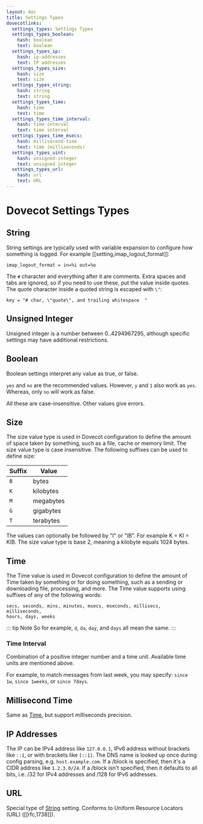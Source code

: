 ```yaml
---
layout: doc
title: Settings Types
dovecotlinks:
  settings_types: Settings Types
  settings_types_boolean:
    hash: boolean
    text: boolean
  settings_types_ip:
    hash: ip-addresses
    text: IP addresses
  settings_types_size:
    hash: size
    text: size
  settings_types_string:
    hash: string
    text: string
  settings_types_time:
    hash: time
    text: time
  settings_types_time_interval:
    hash: time-interval
    text: time interval
  settings_types_time_msecs:
    hash: millisecond-time
    text: time (milliseconds)
  settings_types_uint:
    hash: unsigned-integer
    text: unsigned integer
  settings_types_url:
    hash: url
    text: URL
---
```


# Dovecot Settings Types

## String

String settings are typically used with variable expansion to configure how
something is logged. For example [[setting,imap_logout_format]]:

```
imap_logout_format = in=%i out=%o
```

The `#` character and everything after it are comments. Extra spaces and tabs
are ignored, so if you need to use these, put the value inside quotes. The
quote character inside a quoted string is escaped with `\"`:

```
key = "# char, \"quote\", and trailing whitespace  "
```

## Unsigned Integer

Unsigned integer is a number between 0..4294967295, although specific settings
may have additional restrictions.

## Boolean

Boolean settings interpret any value as true, or false.

`yes` and `no` are the recommended values. However, `y` and `1` also
work as `yes`. Whereas, only `no` will work as false.

All these are case-insensitive. Other values give errors.

## Size

The size value type is used in Dovecot configuration to define the amount of
space taken by something, such as a file, cache or memory limit. The size value
type is case insensitive. The following suffixes can be used to define size:

| Suffix | Value |
| ------ | ----- |
| `B` | bytes |
| `K` | kilobytes |
| `M` | megabytes |
| `G` | gigabytes |
| `T` | terabytes |

The values can optionally be followed by "I" or "IB". For example K = KI = KIB.
The size value type is base 2, meaning a kilobyte equals 1024 bytes.

## Time

The Time value is used in Dovecot configuration to define the amount of Time
taken by something or for doing something, such as a sending or downloading
file, processing, and more. The Time value supports using suffixes of any of
the following words:

```
secs, seconds, mins, minutes, msecs, mseconds, millisecs, milliseconds,
hours, days, weeks
```

::: tip Note
So for example, `d`, `da`, `day`, and `days` all mean the same.
:::

### Time Interval

Combination of a positive integer number and a time unit. Available time
units are mentioned above.

For example, to match messages from last week, you may specify:
`since 1w`, `since 1weeks`, or `since 7days`.

## Millisecond Time

Same as [Time](#time), but support milliseconds precision.

## IP Addresses

The IP can be IPv4 address like `127.0.0.1`, IPv6 address without brackets
like `::1`, or with brackets like `[::1]`. The DNS name is looked up once
during config parsing, e.g. `host.example.com`. If a /block is specified,
then it's a CIDR address like `1.2.3.0/24`. If a /block isn't specified, then
it defaults to all bits, i.e. /32 for IPv4 addresses and /128 for IPv6
addresses.

## URL

Special type of [String](#string) setting. Conforms to Uniform Resource
Locators (URL) ([[rfc,1738]]).
